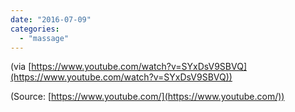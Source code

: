 ```yaml
---
date: "2016-07-09"
categories: 
  - "massage"
---
```


(via [https://www.youtube.com/watch?v=SYxDsV9SBVQ](https://www.youtube.com/watch?v=SYxDsV9SBVQ))

(Source: [https://www.youtube.com/](https://www.youtube.com/))
